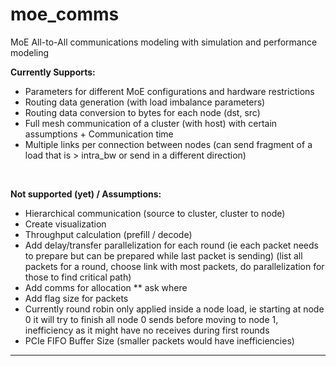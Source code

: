 # moe_comms
MoE All-to-All communications modeling with simulation and performance modeling <br>

**Currently Supports:**
<br>
- Parameters for different MoE configurations and hardware restrictions
- Routing data generation (with load imbalance parameters)
- Routing data conversion to bytes for each node (dst, src)
- Full mesh communication of a cluster (with host) with certain assumptions + Communication time
- Multiple links per connection between nodes (can send fragment of a load that is > intra_bw or send in a different direction)
<br>

**Not supported (yet) / Assumptions:** <br>
- Hierarchical communication (source to cluster, cluster to node)
- Create visualization
- Throughput calculation (prefill / decode)
- Add delay/transfer parallelization for each round (ie each packet needs to prepare but can be prepared while last packet is sending) (list all packets for a round, choose link with most packets, do parallelization for those to find critical path)
- Add comms for allocation ** ask where
- Add flag size for packets
- Currently round robin only applied inside a node load, ie starting at node 0 it will try to finish all node 0 sends before moving to node 1, inefficiency as it might have no receives during first rounds
- PCIe FIFO Buffer Size (smaller packets would have inefficiencies)
-----------------------------------------